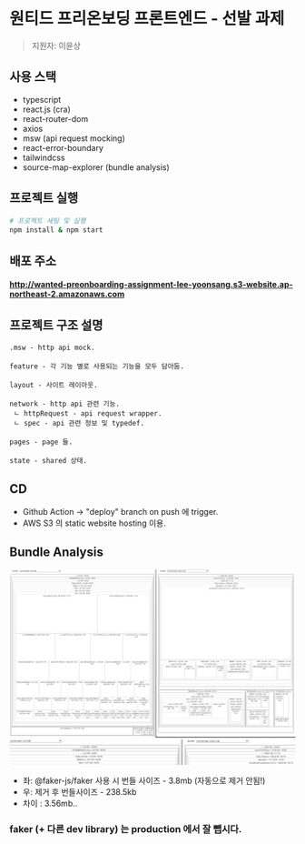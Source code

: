 # 원티드 프리온보딩 프론트엔드 - 선발 과제

> 지원자: 이윤상

## 사용 스택

- typescript
- react.js (cra)
- react-router-dom
- axios
- msw (api request mocking)
- react-error-boundary
- tailwindcss
- source-map-explorer (bundle analysis)

## 프로젝트 실행

```bash
# 프로젝트 세팅 및 실행
npm install & npm start
```

## 배포 주소

#### http://wanted-preonboarding-assignment-lee-yoonsang.s3-website.ap-northeast-2.amazonaws.com

## 프로젝트 구조 설명

 ``` 
 .msw - http api mock.
 
 feature - 각 기능 별로 사용되는 기능을 모두 담아둠.
 
 layout - 사이트 레이아웃.
 
 network - http api 관련 기능.
  ㄴ httpRequest - api request wrapper.
  ㄴ spec - api 관련 정보 및 typedef.
  
 pages - page 들.
 
 state - shared 상태.
```

## CD

- Github Action -> "deploy" branch on push 에 trigger.
- AWS S3 의 static website hosting 이용.

## Bundle Analysis

![bundle analysis](./md/bundle-size-optimization.png)
![bundle analysis detail](./md/size-detail.png)
- 좌: @faker-js/faker 사용 시 번들 사이즈 - 3.8mb (자동으로 제거 안됨!)
- 우: 제거 후 번들사이즈 - 238.5kb
- 차이 : 3.56mb..

### faker (+ 다른 dev library) 는 production 에서 잘 뺍시다.